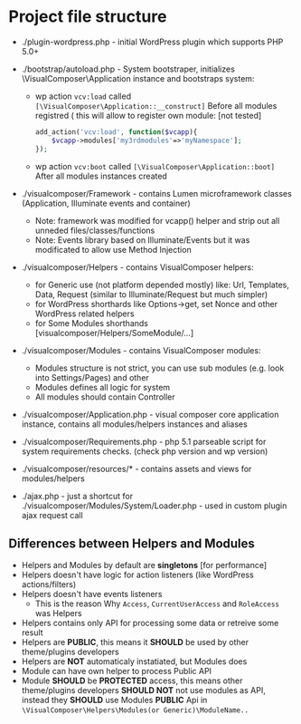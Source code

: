 # Project file structure

- ./plugin-wordpress.php - initial WordPress plugin which supports PHP 5.0+
- ./bootstrap/autoload.php - System bootstraper, initializes \VisualComposer\Application instance and bootstraps system:
	* wp action `vcv:load` called `[\VisualComposer\Application::__construct]` Before all modules registred
	    ( this will allow to register own module: [not tested]

	    ```php
	    add_action('vcv:load', function($vcapp){ 
	        $vcapp->modules['my3rdmodules'=>'myNamespace'];
	    });
	    ```
	    
	* wp action `vcv:boot` called `[\VisualComposer\Application::boot]` After all modules instances created
- ./visualcomposer/Framework - contains Lumen microframework classes (Application, Illuminate events and container)
	* Note: framework was modified for vcapp() helper and strip out all unneded files/classes/functions
	* Note: Events library based on Illuminate/Events but it was modificated to allow use Method Injection

- ./visualcomposer/Helpers - contains VisualComposer helpers:
    * for Generic use (not platform depended mostly) like: Url, Templates, Data, Request (similar to Illuminate/Request
     but much simpler)
    * for WordPress shorthards like Options->get, set Nonce and other WordPress related helpers
    * for Some Modules shorthands [visualcomposer/Helpers/SomeModule/...]
- ./visualcomposer/Modules - contains VisualComposer modules:
	* Modules structure is not strict, you can use sub modules (e.g. look into Settings/Pages) and other
	* Modules defines all logic for system
	* All modules should contain Controller
- ./visualcomposer/Application.php - visual composer core application instance, contains all modules/helpers instances 
	and aliases
- ./visualcomposer/Requirements.php - php 5.1 parseable script for system requirements checks. (check php version 
	and wp version)
- ./visualcomposer/resources/* - contains assets and views for modules/helpers
- ./ajax.php - just a shortcut for ./visualcomposer/Modules/System/Loader.php - used in custom plugin ajax request call

## Differences between Helpers and Modules
- Helpers and Modules by default are __singletons__ [for performance]
- Helpers doesn't have logic for action listeners (like WordPress actions/filters)
- Helpers doesn't have events listeners
	- This is the reason Why `Access`, `CurrentUserAccess` and `RoleAccess` was Helpers
- Helpers contains only API for processing some data or retreive some result
- Helpers are __PUBLIC__, this means it __SHOULD__ be used by other theme/plugins developers
- Helpers are __NOT__ automaticaly instatiated, but Modules does
- Module can have own helper to process Public API
- Module __SHOULD__ be __PROTECTED__ access, this means other theme/plugins developers __SHOULD NOT__ not use modules
   as API, instead they __SHOULD__ use Modules __PUBLIC__ Api in
    `\VisualComposer\Helpers\Modules(or Generic)\ModuleName..`


